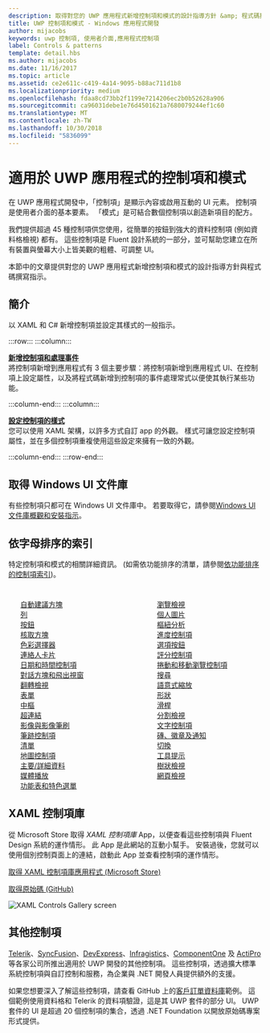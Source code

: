 ```yaml
---
description: 取得對您的 UWP 應用程式新增控制項和模式的設計指導方針 &amp; 程式碼撰寫指示。 尋找 45 種以上的實用控制項來用於您的應用程式。
title: UWP 控制項和模式 - Windows 應用程式開發
author: mijacobs
keywords: uwp 控制項, 使用者介面,應用程式控制項
label: Controls & patterns
template: detail.hbs
ms.author: mijacobs
ms.date: 11/16/2017
ms.topic: article
ms.assetid: ce2e611c-c419-4a14-9095-b88ac711d1b8
ms.localizationpriority: medium
ms.openlocfilehash: fdaa8cd73bb2f1199e7214206ec2b0b52628a906
ms.sourcegitcommit: ca96031debe1e76d4501621a7680079244ef1c60
ms.translationtype: MT
ms.contentlocale: zh-TW
ms.lasthandoff: 10/30/2018
ms.locfileid: "5836099"
---
```

# <a name="controls-and-patterns-for-uwp-apps"></a>適用於 UWP 應用程式的控制項和模式
 

在 UWP 應用程式開發中，「控制項」<i></i>是顯示內容或啟用互動的 UI 元素。 控制項是使用者介面的基本要素。 「模式」<i></i>是可結合數個控制項以創造新項目的配方。

我們提供超過 45 種控制項供您使用，從簡單的按鈕到強大的資料控制項 (例如資料格檢視) 都有。  這些控制項是 Fluent 設計系統的一部分，並可幫助您建立在所有裝置與螢幕大小上皆美觀的粗體、可調整 UI。 

本節中的文章提供對您的 UWP 應用程式新增控制項和模式的設計指導方針與程式碼撰寫指示。 

## <a name="intro"></a>簡介

以 XAML 和 C# 新增控制項並設定其樣式的一般指示。

:::row:::
    :::column:::
      <p><b><a href="controls-and-events-intro.md">新增控制項和處理事件</a></b> <br/>
將控制項新增到應用程式有 3 個主要步驟︰將控制項新增到應用程式 UI、在控制項上設定屬性，以及將程式碼新增到控制項的事件處理常式以便使其執行某些功能。</p>
    :::column-end:::
    :::column:::
      <p><b><a href="xaml-styles.md">設定控制項的樣式</a></b> <br/>
您可以使用 XAML 架構，以許多方式自訂 app 的外觀。 樣式可讓您設定控制項屬性，並在多個控制項重複使用這些設定來擁有一致的外觀。</p>
    :::column-end:::
:::row-end:::

## <a name="get-the-windows-ui-library"></a>取得 Windows UI 文件庫
有些控制項只都可在 Windows UI 文件庫中。 若要取得它，請參閱[Windows UI 文件庫概觀和安裝指示](/uwp/toolkits/winui/)。

## <a name="alphabetical-index"></a>依字母排序的索引 

特定控制項和模式的相關詳細資訊。 (如需依功能排序的清單，請參閱<a href="controls-by-function.md">依功能排序的控制項索引</a>)。

<div style="column-count: 2; column-gap: 40px; margin-top: 40px;" >
<ul style="margin-top: 0px; padding-top: 0px; list-style-type: none;">
<li style="list-style-type: none;"><a href="auto-suggest-box.md">自動建議方塊</a></li>

<li style="list-style-type: none;"><a href="app-bars.md">列</a></li>

<li style="list-style-type: none;"><a href="buttons.md">按鈕</a></li>

<li style="list-style-type: none;"><a href="checkbox.md">核取方塊 </a></li>

<li style="list-style-type: none;"><a href="color-picker.md">色彩選擇器</a></li>

<li style="list-style-type: none;"><a href="contact-card.md">連絡人卡片</a></li>

<li style="list-style-type: none;"><a href="date-and-time.md">日期和時間控制項</a></li>

<li style="list-style-type: none;"><a href="dialogs-and-flyouts/index.md">對話方塊和飛出視窗</a></li>

<li style="list-style-type: none;"><a href="flipview.md">翻轉檢視</a></li>

<li style="list-style-type: none;"><a href="forms.md">表單</a></li>

<li style="list-style-type: none;"><a href="hub.md">中樞</a></li>

<li style="list-style-type: none;"><a href="hyperlinks.md">超連結</a></li>

<li style="list-style-type: none;"><a href="images-imagebrushes.md">影像與影像筆刷</a></li>

<li style="list-style-type: none;"><a href="inking-controls.md">筆跡控制項</a></li>

<li style="list-style-type: none;"><a href="lists.md">清單</a></li>

<li style="list-style-type: none;"><a href="../../maps-and-location/controls-map.md">地圖控制項</a></li>

<li style="list-style-type: none;"><a href="master-details.md">主要/詳細資料</a></li>

<li style="list-style-type: none;"><a href="media-playback.md">媒體播放</a></li>

<li style="list-style-type: none;"><a href="menus.md">功能表和特色選單</a></li>

<li style="list-style-type: none;"><a href="navigationview.md">瀏覽檢視</a></li>

<li style="list-style-type: none;"><a href="person-picture.md">個人圖片</a></li>

<li style="list-style-type: none;"><a href="pivot.md">樞紐分析</a></li>

<li style="list-style-type: none;"><a href="progress-controls.md">進度控制項</a></li>

<li style="list-style-type: none;"><a href="radio-button.md">選項按鈕</a></li>

<li style="list-style-type: none;"><a href="rating.md">評分控制項</a></li>

<li style="list-style-type: none;"><a href="scroll-controls.md">捲動和移動瀏覽控制項</a></li>

<li style="list-style-type: none;"><a href="search.md">搜尋</a></li>

<li style="list-style-type: none;"><a href="semantic-zoom.md">語意式縮放</a></li>

<li style="list-style-type: none;"><a href="shapes.md">形狀</a></li>

<li style="list-style-type: none;"><a href="slider.md">滑桿</a></li>

<li style="list-style-type: none;"><a href="split-view.md">分割檢視</a></li>

<li style="list-style-type: none;"><a href="text-controls.md">文字控制項</a></li>

<li style="list-style-type: none;"><a href="index.md">磚、徽章及通知</a></li>


<li style="list-style-type: none;"><a href="toggles.md">切換</a></li>
<li style="list-style-type: none;"><a href="tooltips.md">工具提示</a></li>

<li style="list-style-type: none;"><a href="tree-view.md">樹狀檢視</a></li>

<li style="list-style-type: none;"><a href="web-view.md">網頁檢視</a></li>
</ul>
</div>

## <a name="xaml-controls-gallery"></a>XAML 控制項庫

從 Microsoft Store 取得 _XAML 控制項庫_ App，以便查看這些控制項與 Fluent Design 系統的運作情形。 此 App 是此網站的互動小幫手。 安裝過後，您就可以使用個別控制頁面上的連結，啟動此 App 並查看控制項的運作情形。

<a href="https://www.microsoft.com/store/productId/9MSVH128X2ZT">取得 XAML 控制項庫應用程式 (Microsoft Store)</a>

<a href="https://github.com/Microsoft/Windows-universal-samples/tree/master/Samples/XamlUIBasics">取得原始碼 (GitHub)</a>

<img src="images/xaml-controls-gallery.png" alt="XAML Controls Gallery screen" />

## <a name="additional-controls"></a>其他控制項

<a href="http://www.telerik.com/">Telerik</a>、<a href="https://www.syncfusion.com/products/uwp">SyncFusion</a>、<a href="https://www.devexpress.com/Products/NET/Controls/Win10Apps/">DevExpress</a>、<a href="http://www.infragistics.com/products/universal-windows-platform">Infragistics</a>、<a href="https://www.componentone.com/Studio/Platform/UWP">ComponentOne</a> 及 <a href="http://www.actiprosoftware.com/products/controls/universal">ActiPro</a> 等各家公司所推出適用於 UWP 開發的其他控制項。 這些控制項，透過擴大標準系統控制項與自訂控制和服務，為企業與 .NET 開發人員提供額外的支援。  

如果您想要深入了解這些控制項，請查看 GitHub 上的<a href="https://github.com/Microsoft/Windows-appsample-customers-orders-database">客戶訂單資料庫</a>範例。 這個範例使用資料格和 Telerik 的資料項驗證，這是其 UWP 套件的部分 UI。 UWP 套件的 UI 是超過 20 個控制項的集合，透過 .NET Foundation 以開放原始碼專案形式提供。

